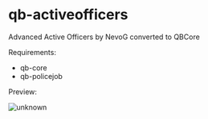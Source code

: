 # qb-activeofficers
Advanced Active Officers by NevoG converted to QBCore

Requirements:
- qb-core
- qb-policejob

Preview:

![unknown](https://user-images.githubusercontent.com/60448180/131723399-0a85b621-c4bb-4b17-8f62-d4ba5b44ef25.png)
